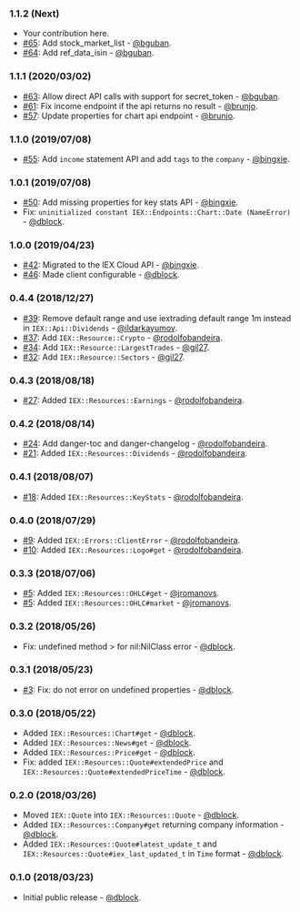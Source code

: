 ### 1.1.2 (Next)

* Your contribution here.
* [#65](https://github.com/dblock/iex-ruby-client/pull/65): Add stock_market_list - [@bguban](https://github.com/bguban).
* [#64](https://github.com/dblock/iex-ruby-client/pull/64): Add ref_data_isin - [@bguban](https://github.com/bguban).

### 1.1.1 (2020/03/02)

* [#63](https://github.com/dblock/iex-ruby-client/pull/63): Allow direct API calls with support for secret_token - [@bguban](https://github.com/bguban).
* [#61](https://github.com/dblock/iex-ruby-client/pull/61): Fix income endpoint if the api returns no result - [@brunjo](https://github.com/brunjo).
* [#57](https://github.com/dblock/iex-ruby-client/pull/57): Update properties for chart api endpoint - [@brunjo](https://github.com/brunjo).

### 1.1.0 (2019/07/08)

* [#55](https://github.com/dblock/iex-ruby-client/pull/55): Add `income` statement API and add `tags` to the `company` - [@bingxie](https://github.com/bingxie).

### 1.0.1 (2019/07/08)

* [#50](https://github.com/dblock/iex-ruby-client/pull/50): Add missing properties for key stats API - [@bingxie](https://github.com/bingxie).
* Fix: `uninitialized constant IEX::Endpoints::Chart::Date (NameError)` - [@dblock](https://github.com/dblock).

### 1.0.0 (2019/04/23)

* [#42](https://github.com/dblock/iex-ruby-client/pull/42): Migrated to the IEX Cloud API - [@bingxie](https://github.com/bingxie).
* [#46](https://github.com/dblock/iex-ruby-client/pull/46): Made client configurable - [@dblock](https://github.com/dblock).

### 0.4.4 (2018/12/27)

* [#39](https://github.com/dblock/iex-ruby-client/pull/39): Remove default range and use iextrading default range 1m instead in `IEX::Api::Dividends` - [@ildarkayumov](https://github.com/ildarkayumov).
* [#37](https://github.com/dblock/iex-ruby-client/pull/37): Add `IEX::Resource::Crypto` - [@rodolfobandeira](https://github.com/rodolfobandeira).
* [#34](https://github.com/dblock/iex-ruby-client/pull/34): Add `IEX::Resource::LargestTrades` - [@gil27](https://github.com/gil27).
* [#32](https://github.com/dblock/iex-ruby-client/pull/32): Add `IEX::Resource::Sectors` - [@gil27](https://github.com/gil27).

### 0.4.3 (2018/08/18)

* [#27](https://github.com/dblock/iex-ruby-client/pull/27): Added `IEX::Resources::Earnings` - [@rodolfobandeira](https://github.com/rodolfobandeira).

### 0.4.2 (2018/08/14)

* [#24](https://github.com/dblock/iex-ruby-client/pull/24): Add danger-toc and danger-changelog - [@rodolfobandeira](https://github.com/rodolfobandeira).
* [#21](https://github.com/dblock/iex-ruby-client/pull/21): Added `IEX::Resources::Dividends` - [@rodolfobandeira](https://github.com/rodolfobandeira).

### 0.4.1 (2018/08/07)

* [#18](https://github.com/dblock/iex-ruby-client/pull/18): Added `IEX::Resources::KeyStats` - [@rodolfobandeira](https://github.com/rodolfobandeira).

### 0.4.0 (2018/07/29)

* [#9](https://github.com/dblock/iex-ruby-client/pull/9): Added `IEX::Errors::ClientError` - [@rodolfobandeira](https://github.com/rodolfobandeira).
* [#10](https://github.com/dblock/iex-ruby-client/pull/10): Added `IEX::Resources::Logo#get` - [@rodolfobandeira](https://github.com/rodolfobandeira).

### 0.3.3 (2018/07/06)

* [#5](https://github.com/dblock/iex-ruby-client/pull/5): Added `IEX::Resources::OHLC#get` - [@jromanovs](https://github.com/jromanovs).
* [#5](https://github.com/dblock/iex-ruby-client/pull/5): Added `IEX::Resources::OHLC#market` - [@jromanovs](https://github.com/jromanovs).

### 0.3.2 (2018/05/26)

* Fix: undefined method > for nil:NilClass error - [@dblock](https://github.com/dblock).

### 0.3.1 (2018/05/23)

* [#3](https://github.com/dblock/iex-ruby-client/issues/3): Fix: do not error on undefined properties - [@dblock](https://github.com/dblock).

### 0.3.0 (2018/05/22)

* Added `IEX::Resources::Chart#get` - [@dblock](https://github.com/dblock).
* Added `IEX::Resources::News#get` - [@dblock](https://github.com/dblock).
* Added `IEX::Resources::Price#get` - [@dblock](https://github.com/dblock).
* Fix: added `IEX::Resources::Quote#extendedPrice` and `IEX::Resources::Quote#extendedPriceTime` - [@dblock](https://github.com/dblock).

### 0.2.0 (2018/03/26)

* Moved `IEX::Quote` into `IEX::Resources::Quote` - [@dblock](https://github.com/dblock).
* Added `IEX::Resources::Company#get` returning company information - [@dblock](https://github.com/dblock).
* Added `IEX::Resources::Quote#latest_update_t` and `IEX::Resources::Quote#iex_last_updated_t` in `Time` format - [@dblock](https://github.com/dblock).

### 0.1.0 (2018/03/23)

* Initial public release - [@dblock](https://github.com/dblock).
